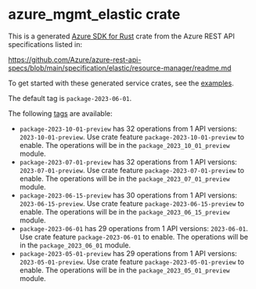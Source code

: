 # azure_mgmt_elastic crate

This is a generated [Azure SDK for Rust](https://github.com/Azure/azure-sdk-for-rust) crate from the Azure REST API specifications listed in:

https://github.com/Azure/azure-rest-api-specs/blob/main/specification/elastic/resource-manager/readme.md

To get started with these generated service crates, see the [examples](https://github.com/Azure/azure-sdk-for-rust/blob/main/services/README.md#examples).

The default tag is `package-2023-06-01`.

The following [tags](https://github.com/Azure/azure-sdk-for-rust/blob/main/services/tags.md) are available:

- `package-2023-10-01-preview` has 32 operations from 1 API versions: `2023-10-01-preview`. Use crate feature `package-2023-10-01-preview` to enable. The operations will be in the `package_2023_10_01_preview` module.
- `package-2023-07-01-preview` has 32 operations from 1 API versions: `2023-07-01-preview`. Use crate feature `package-2023-07-01-preview` to enable. The operations will be in the `package_2023_07_01_preview` module.
- `package-2023-06-15-preview` has 30 operations from 1 API versions: `2023-06-15-preview`. Use crate feature `package-2023-06-15-preview` to enable. The operations will be in the `package_2023_06_15_preview` module.
- `package-2023-06-01` has 29 operations from 1 API versions: `2023-06-01`. Use crate feature `package-2023-06-01` to enable. The operations will be in the `package_2023_06_01` module.
- `package-2023-05-01-preview` has 29 operations from 1 API versions: `2023-05-01-preview`. Use crate feature `package-2023-05-01-preview` to enable. The operations will be in the `package_2023_05_01_preview` module.